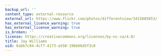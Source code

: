 ```yaml
---
backup_url: ''
content_type: external-resource
external_url: https://www.flickr.com/photos/differentview/3415885853/
has_external_licence_warning: true
has_external_license_warning: true
is_broken: ''
license: https://creativecommons.org/licenses/by-nc-sa/4.0/
title: Jay Williams
uid: 6abb7c84-4cf7-4173-a550-19bb66d5f3c8
---
```


